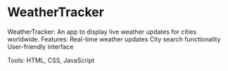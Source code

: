 # WeatherTracker
WeatherTracker: An app to display live weather updates for cities worldwide.
Features:
  Real-time weather updates
  City search functionality
  User-friendly interface

Tools: HTML, CSS, JavaScript
